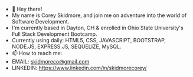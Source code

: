 - 👋 Hey there!
- My name is Corey Skidmore, and join me on adventure into the world of Software Development.
- I'm currently based in Dayton, OH & enrolled in Ohio State University's Full Stack Development Bootcamp.
- Currently using daily: HTML5, CSS, JAVASCRIPT, BOOTSTRAP, NODE.JS, EXPRESS.JS, SEQUELIZE, MySQL.
- 📫 How to reach me: 
- EMAIL: skidmoreco@gmail.com
- LINKEDIN: https://www.linkedin.com/in/skidmorecorey/

<!---
skidmoreco/skidmoreco is a ✨ special ✨ repository because its `README.md` (this file) appears on your GitHub profile.
You can click the Preview link to take a look at your changes.
--->
